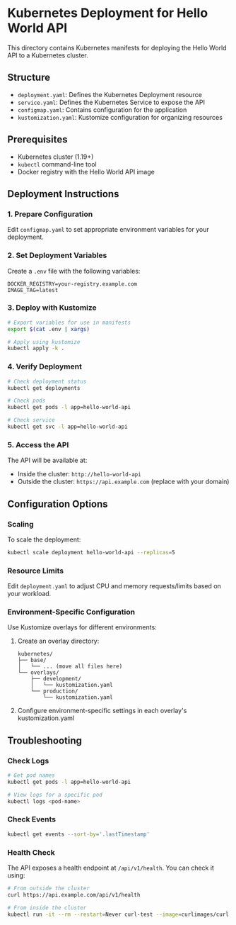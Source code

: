 # Kubernetes Deployment for Hello World API

This directory contains Kubernetes manifests for deploying the Hello World API to a Kubernetes cluster.

## Structure

- `deployment.yaml`: Defines the Kubernetes Deployment resource
- `service.yaml`: Defines the Kubernetes Service to expose the API
- `configmap.yaml`: Contains configuration for the application
- `kustomization.yaml`: Kustomize configuration for organizing resources

## Prerequisites

- Kubernetes cluster (1.19+)
- `kubectl` command-line tool
- Docker registry with the Hello World API image

## Deployment Instructions

### 1. Prepare Configuration

Edit `configmap.yaml` to set appropriate environment variables for your deployment.

### 2. Set Deployment Variables

Create a `.env` file with the following variables:
```
DOCKER_REGISTRY=your-registry.example.com
IMAGE_TAG=latest
```

### 3. Deploy with Kustomize

```bash
# Export variables for use in manifests
export $(cat .env | xargs)

# Apply using kustomize
kubectl apply -k .
```

### 4. Verify Deployment

```bash
# Check deployment status
kubectl get deployments

# Check pods
kubectl get pods -l app=hello-world-api

# Check service
kubectl get svc -l app=hello-world-api

```

### 5. Access the API

The API will be available at:
- Inside the cluster: `http://hello-world-api`
- Outside the cluster: `https://api.example.com` (replace with your domain)

## Configuration Options

### Scaling

To scale the deployment:

```bash
kubectl scale deployment hello-world-api --replicas=5
```

### Resource Limits

Edit `deployment.yaml` to adjust CPU and memory requests/limits based on your workload.

### Environment-Specific Configuration

Use Kustomize overlays for different environments:

1. Create an overlay directory:
   ```
   kubernetes/
   ├── base/
   │   └── ... (move all files here)
   └── overlays/
       ├── development/
       │   └── kustomization.yaml
       └── production/
           └── kustomization.yaml
   ```

2. Configure environment-specific settings in each overlay's kustomization.yaml

## Troubleshooting

### Check Logs

```bash
# Get pod names
kubectl get pods -l app=hello-world-api

# View logs for a specific pod
kubectl logs <pod-name>
```

### Check Events

```bash
kubectl get events --sort-by='.lastTimestamp'
```

### Health Check

The API exposes a health endpoint at `/api/v1/health`. You can check it using:

```bash
# From outside the cluster
curl https://api.example.com/api/v1/health

# From inside the cluster
kubectl run -it --rm --restart=Never curl-test --image=curlimages/curl -- curl http://hello-world-api/api/v1/health
``` 